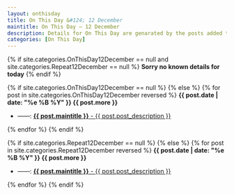 ```yaml
---
layout: onthisday
title: On This Day &#124; 12 December
maintitle: On This Day — 12 December
description: Details for On This Day are genarated by the posts added to the website so the content is subject to changes/updates over time.
categories: [On This Day]
---
```


{% if site.categories.OnThisDay12December == null and site.categories.Repeat12December == null %}
<strong>Sorry no known details for today</strong>
{% endif %}

{% if site.categories.OnThisDay12December == null %}
{% else %}
{% for post in site.categories.OnThisDay12December reversed %}
<strong>{{ post.date | date: "%e %B %Y" }} {{ post.more }}</strong>
<ul>
<li> ——: <a href="{{ post.url }}"><strong>{{ post.maintitle }}</strong> - {{ post.post_description }}</a></li>
</ul>
{% endfor %}
{% endif %}

{% if site.categories.Repeat12December == null %}
{% else %}
{% for post in site.categories.Repeat12December reversed %}
<strong>{{ post.date | date: "%e %B %Y" }} {{ post.more }}</strong>
<ul>
<li> ——: <a href="{{ post.url }}"><strong>{{ post.maintitle }}</strong> - {{ post.post_description }}</a></li>
</ul>
{% endfor %}
{% endif %}
